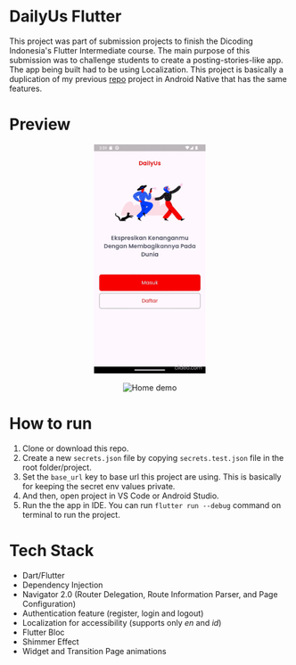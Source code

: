 # DailyUs Flutter

This project was part of submission projects to finish the Dicoding Indonesia's Flutter Intermediate course. The main purpose of this submission was to challenge students to create a posting-stories-like app. The app being built had to be using Localization. This project is basically a duplication of my previous [repo](https://github.com/rllyhz/DailyUs) project in Android Native that has the same features.

# Preview
<p align="center">
    <img src="art/splash_login_register_demo.gif"
        alt="Auth Demo"
        width="200" />
</p>

<p align="center">
    <img src="art/home_post_profile_demo.gif"
        alt="Home demo"
        width="200" />
</p>

# How to run

1. Clone or download this repo.
2. Create a new `secrets.json` file by copying `secrets.test.json` file in the root folder/project.
3. Set the `base_url` key to base url this project are using. This is basically for keeping the secret env values private.
3. And then, open project in VS Code or Android Studio.
4. Run the the app in IDE. You can run `flutter run --debug` command on terminal to run the project.

# Tech Stack

- Dart/Flutter
- Dependency Injection
- Navigator 2.0 (Router Delegation, Route Information Parser, and Page Configuration)
- Authentication feature (register, login and logout)
- Localization for accessibility (supports only *en* and *id*)
- Flutter Bloc
- Shimmer Effect
- Widget and Transition Page animations